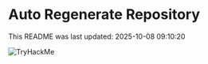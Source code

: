 # Auto Regenerate Repository

This README was last updated: 2025-10-08 09:10:20

 ![TryHackMe](https://tryhackme.com/badge/533634)